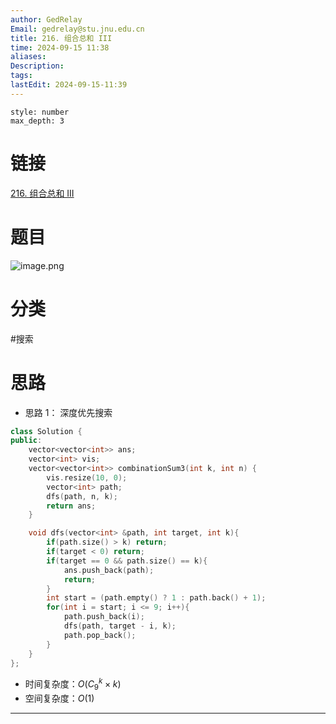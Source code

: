 ```yaml
---
author: GedRelay
Email: gedrelay@stu.jnu.edu.cn
title: 216. 组合总和 III
time: 2024-09-15 11:38
aliases: 
Description: 
tags: 
lastEdit: 2024-09-15-11:39
---
```


```toc
style: number
max_depth: 3
```

# 链接
[216. 组合总和 III](https://leetcode.cn/problems/combination-sum-iii/) 

# 题目
![image.png](https://ged-pic-bed.oss-cn-guangzhou.aliyuncs.com/img/202409151138575.png)


# 分类
#搜索 

# 思路
- 思路 1：
深度优先搜索

```cpp
class Solution {
public:
    vector<vector<int>> ans;
    vector<int> vis;
    vector<vector<int>> combinationSum3(int k, int n) {
        vis.resize(10, 0);
        vector<int> path;
        dfs(path, n, k);
        return ans;
    }

    void dfs(vector<int> &path, int target, int k){
        if(path.size() > k) return;
        if(target < 0) return;
        if(target == 0 && path.size() == k){
            ans.push_back(path);
            return;
        }
        int start = (path.empty() ? 1 : path.back() + 1);
        for(int i = start; i <= 9; i++){
            path.push_back(i);
            dfs(path, target - i, k);
            path.pop_back();
        }
    }
};
```


- 时间复杂度：${O\left( C_{9} ^{k} \times k \right)  }$ 
- 空间复杂度：${O\left( 1 \right)  }$ 


---

